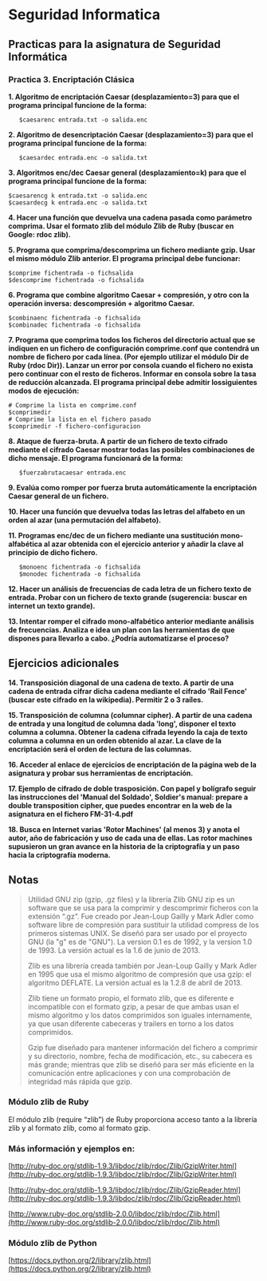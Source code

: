 # Seguridad Informatica

## Practicas para la asignatura de Seguridad Informática



### Practica 3. Encriptación Clásica

**1. Algoritmo de encriptación Caesar (desplazamiento=3) para que el programa principal funcione de la forma:**

	   $caesarenc entrada.txt -o salida.enc  

**2. Algoritmo de desencriptación Caesar (desplazamiento=3) para que el programa principal funcione de la forma:**

       $caesardec entrada.enc -o salida.txt  

**3. Algoritmos enc/dec Caesar general (desplazamiento=k) para que el programa principal funcione de la forma:**

```
$caesarencg k entrada.txt -o salida.enc
$caesardecg k entrada.enc -o salida.txt  
```  

**4. Hacer una función que devuelva una cadena pasada como parámetro comprima. Usar el formato zlib del módulo Zlib de Ruby (buscar en Google: rdoc zlib).**  

**5. Programa que comprima/descomprima un fichero mediante gzip. Usar el mismo módulo Zlib anterior. El programa principal debe funcionar:**

```
$comprime fichentrada -o fichsalida
$descomprime fichentrada -o fichsalida  

```


**6. Programa que combine algoritmo Caesar + compresión, y otro con la operación inversa: descompresión + algoritmo Caesar.**

```
$combinaenc fichentrada -o fichsalida
$combinadec fichentrada -o fichsalida  
```       



**7. Programa que comprima todos los ficheros del directorio actual que se indiquen en un fichero de configuración comprime.conf que contendrá un nombre de fichero por cada línea. (Por ejemplo utilizar el módulo Dir de Ruby (rdoc Dir)). Lanzar un error por consola cuando el fichero no exista pero continuar con el resto de ficheros.
Informar en consola sobre la tasa de reducción alcanzada. El programa principal debe admitir lossiguientes modos
de ejecución:**

```
# Comprime la lista en comprime.conf
$comprimedir
# Comprime la lista en el fichero pasado
$comprimedir -f fichero-configuracion  

```

**8. Ataque de fuerza-bruta. A partir de un fichero de texto cifrado mediante el cifrado Caesar mostrar todas las posibles combinaciones de dicho mensaje. El programa funcionará de la forma:**

```
   $fuerzabrutacaesar entrada.enc

```  

**9. Evalúa como romper por fuerza bruta automáticamente la encriptación Caesar general de un fichero.**  

**10. Hacer una función que devuelva todas las letras del alfabeto en un orden al azar (una permutación del alfabeto).**  

**11. Programas enc/dec de un fichero mediante una sustitución mono-alfabética al azar obtenida con el ejercicio anterior y añadir la clave al principio de dicho fichero.**

```
   $monoenc fichentrada -o fichsalida
   $monodec fichentrada -o fichsalida
```  

**12. Hacer un análisis de frecuencias de cada letra de un fichero texto de entrada. Probar con un fichero de texto
grande (sugerencia: buscar en internet un texto grande).**  

**13. Intentar romper el cifrado mono-alfabético anterior mediante análisis de frecuencias. Analiza e idea un plan con las herramientas de que dispones para llevarlo a cabo. ¿Podría automatizarse el proceso?**

## Ejercicios adicionales

**14. Transposición diagonal de una cadena de texto. A partir de una cadena de entrada cifrar dicha cadena mediante
el cifrado 'Rail Fence' (buscar este cifrado en la wikipedia). Permitir 2 o 3 raíles.**  

**15. Transposición de columna (columnar cipher). A partir de una cadena de entrada y una longitud de columna dada
'long', disponer el texto columna a columna. Obtener la cadena cifrada leyendo la caja de texto columna a columna
en un orden obtenido al azar. La clave de la encriptación será el orden de lectura de las columnas.**  

**16. Acceder al enlace de ejercicios de encriptación de la página web de la asignatura y probar sus herramientas de
encriptación.**  

**17. Ejemplo de cifrado de doble trasposición. Con papel y bolígrafo seguir las instrucciones del 'Manual del Soldado',
Soldier's manual: prepare a double transposition cipher, que puedes encontrar en la web de la asignatura en el fichero
FM-31-4.pdf**  

**18. Busca en Internet varias 'Rotor Machines' (al menos 3) y anota el autor, año de fabricación y uso de cada una de
ellas. Las rotor machines supusieron un gran avance en la historia de la criptografía y un paso hacia la criptografía
moderna.**  

## Notas

> Utilidad GNU zip (gzip, .gz files) y la librería Zlib GNU zip es un software que se usa para la comprimir y
> descomprimir ficheros con la extensión “.gz”. Fue creado por Jean-Loup Gailly y Mark Adler como software libre
> de compresión para sustituir la utilidad compress de los primeros sistemas UNIX. Se diseñó para ser usado por
> el proyecto GNU (la "g" es de "GNU"). La version 0.1 es de 1992, y la version 1.0 de 1993. La versión actual
> es la 1.6 de junio de 2013.
>
> Zlib es una librería creada también por Jean-Loup Gailly y Mark Adler en 1995 que usa el mismo algoritmo de
> compresión que usa gzip: el algoritmo DEFLATE. La versión actual es la 1.2.8 de abril de 2013.
>
> Zlib tiene un formato propio, el formato zlib, que es diferente e incompatible con el formato gzip, a pesar de
> que ambas usan el mismo algoritmo y los datos comprimidos son iguales internamente, ya que usan diferente cabeceras
> y trailers en torno a los datos comprimidos.
>
> Gzip fue diseñado para mantener información del fichero a comprimir y su directorio, nombre, fecha de modificación,
> etc., su cabecera es más grande; mientras que zlib se diseñó para ser más eficiente en la comunicación entre
> aplicaciones y con una comprobación de integridad más rápida que gzip.  

### Módulo zlib de Ruby

El módulo zlib (require “zlib”) de Ruby proporciona acceso tanto a la librería zlib y al formato zlib, como al
formato gzip.  



### Más información y ejemplos en:

   [http://ruby-doc.org/stdlib-1.9.3/libdoc/zlib/rdoc/Zlib/GzipWriter.html](http://ruby-doc.org/stdlib-1.9.3/libdoc/zlib/rdoc/Zlib/GzipWriter.html)

   [http://ruby-doc.org/stdlib-1.9.3/libdoc/zlib/rdoc/Zlib/GzipReader.html](http://ruby-doc.org/stdlib-1.9.3/libdoc/zlib/rdoc/Zlib/GzipReader.html)

   [http://www.ruby-doc.org/stdlib-2.0.0/libdoc/zlib/rdoc/Zlib.html](http://www.ruby-doc.org/stdlib-2.0.0/libdoc/zlib/rdoc/Zlib.html)  



### Módulo zlib de Python

   [https://docs.python.org/2/library/zlib.html](https://docs.python.org/2/library/zlib.html)  
